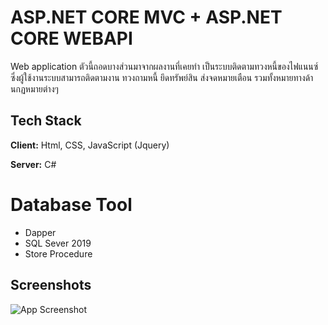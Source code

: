 # ASP.NET CORE MVC + ASP.NET CORE WEBAPI
Web application ตัวนี้ถอดบางส่วนมาจากผลงานที่เคยทำ เป็นระบบติดตามทวงหนี้ของไฟแนนซ์ ซึ่งผู้ใช้งานระบบสามารถติดตามงาน ทวงถามหนี้ ยึดทรัพย์สิน ส่งจดหมายเตือน รวมทั้งหมายทางด้านกฏหมายต่างๆ
## Tech Stack

**Client:** Html, CSS, JavaScript (Jquery)

**Server:** C#

# Database Tool
- Dapper
- SQL Sever 2019
- Store Procedure

## Screenshots

![App Screenshot](https://via.placeholder.com/468x300?text=App+Screenshot+Here)
